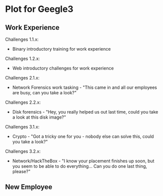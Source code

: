 # Plot for Geegle3

## Work Experience

Challenges 1.1.x:
- Binary introductory training for work experience

Challenges 1.2.x:
- Web introductory challenges for work experience

Challenges 2.1.x:
- Network Forensics work tasking - "This came in and all our employees are busy, can you take a look?"

Challenges 2.2.x:
- Disk forensics - "Hey, you really helped us out last time, could you take a look at this disk image?"

Challenges 3.1.x:
- Crypto - "Got a tricky one for you - nobody else can solve this, could you take a look?"

Challenges 3.2.x:
- Network/HackTheBox - "I know your placement finishes up soon, but you seem to be able to do everything... Can you do one last thing, please?"

## New Employee
